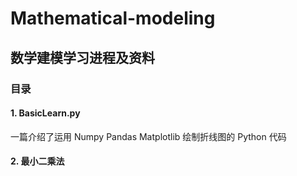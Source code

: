 # Mathematical-modeling
## 数学建模学习进程及资料
### 目录
#### 1. BasicLearn.py
  一篇介绍了运用 Numpy Pandas Matplotlib 绘制折线图的 Python 代码
#### 2. 最小二乘法 

